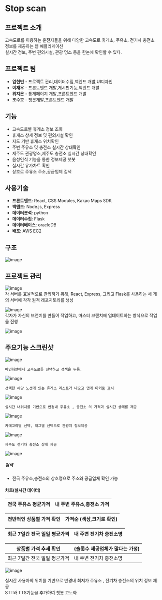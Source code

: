 # Stop scan

## 프로젝트 소개 
고속도로를 이용하는 운전자들을 위해 다양한 고속도로 휴게소, 주유소, 전기차 충전소 정보를 제공하는 웹 애플리케이션<br>
실시간 정보, 주변 편의시설, 관광 명소 등을 한눈에 확인할 수 있다.

## 프로젝트 팀 
- **엄현빈** - 프로젝트 관리,데이터수집,백엔드 개발,UI디자인 
- **이재우** - 프론트엔드 개발,게시판기능,백엔드 개발
- **위지은** - 통계페이지 개발,프론트엔드 개발 
- **조수호** - 챗봇개발,프론트엔드 개발


## 기능
- 고속도로별 휴게소 정보 조회 
- 휴게소 상세 정보 및 편의시설 확인
- 지도 기반 휴게소 위치확인
- 주변 주유소 및 충전소 실시간 상태확인 
- 제주도 관광명소,제주도 충전소 실시간 상태확인
- 음성인식 기능을 통한 정보제공 챗봇
- 실시간 유가차트 확인 
- 상호로 주유소 주소,공급업체 검색

## 사용기술

- **프론트엔드**: React, CSS Modules, Kakao Maps SDK
- **백엔드**: Node.js, Express
- **데이터분석**: python
- **데이터수집**: Flask
- **데이터베이스**: oracleDB
- **배포**: AWS EC2
  
## 구조
![image](./readmeImg/구조.PNG)   


## 프로젝트 관리 

![image](./readmeImg/1.png)   
각 서버를 효율적으로 관리하기 위해, React, Express, 그리고 Flask를 사용하는 세 개의 서버에 각각 원격 레포지토리를 생성

   
![image](./readmeImg/2.png)   
각자가 자신의 브랜치를 만들어 작업하고, 마스터 브랜치에 업데이트하는 방식으로 작업을 진행

![image](./readmeImg/3.png)


## 주요기능 스크린샷 


![image](./readmeImg/메인화면검색.png)   
```
메인화면에서 고속도로를 선택하고 검색을 누름.
```
![image](./readmeImg/동해.png)  
```
선택한 해당 노선에 있는 휴게소 리스트가 나오고 맵에 마커로 표시
```
![image](./readmeImg/주유소찾기.png)   
```
실시간 내위치를 기반으로 반경내 주유소 , 충전소 의 가격과 실시간 상태를 제공
```
![image](./readmeImg/제주관광.png)   
```
카테고리별 선택, 태그별 선택으로 관광지 정보제공
```
![image](./readmeImg/제주전기차충전소.png)
```
제주도 전기차 충전소 상태 제공
```
![image](./readmeImg/통계.png)   
##### 검색
- 전국 주유소,충전소의 상호명으로 주소와 공급업체 확인 가능  
#### 차트(실시간 데이터)  
  |전국 주유소 평균가격   | 내 주변 주유소,충전소 가격 |
  |---|---|
  
  |전반적인 상품별 가격 확인| 가격순 (색상,크기로 확인) |
  |---|---|
  
  |최근 7일간 전국 일일 평균가격 | 내 주변 전기차 충전소명 |
  |---|---|
  
  |상품별 가격 추세 확인 |(슬롯수 제공업체가 많다는 가정)|
  |---|---|
  최근 7일간 전국 일일 평균가격 | 내 주변 전기차 충전소명 |

![image](./readmeImg/챗봇.png) 

실시간 사용자의 위치를 기반으로 반경내 최저가 주유소 , 전기차 충전소의 위치 정보 제공<br>
STT와 TTS기능을 추가하여 챗봇 고도화
   









